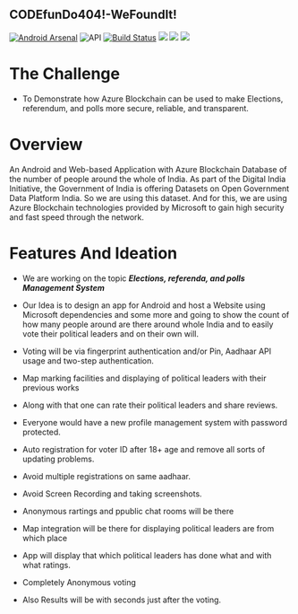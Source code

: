 ## CODEfunDo404!-WeFoundIt!
[![Android Arsenal](https://img.shields.io/badge/Android%20Arsenal-Finger%20Print%20Auth%20Helper-brightgreen.svg?style=flat)](https://android-arsenal.com/details/1/4493)
 ![API](https://img.shields.io/badge/API-17%2B-blue.svg?style=flat)
 [![Build Status](https://travis-ci.org/googlesamples/google-services.svg?branch=master)](https://travis-ci.org/googlesamples/google-services)
 ![](https://img.shields.io/badge/-Java-brightgreen.svg)
 ![](https://img.shields.io/badge/-XML-blue.svg)
 ![](https://img.shields.io/badge/Android%20SDK%20Version-28.0.0-brightgreen.svg)
 
 # The Challenge
 - To Demonstrate how Azure Blockchain can be used to make Elections, referendum, and polls more secure, reliable, and transparent.

 # Overview
  An Android and Web-based Application with Azure Blockchain Database of the number of people around the whole of India. As part of the Digital India Initiative, the Government of India is offering Datasets on Open Government Data Platform India. So we are using this dataset. And for this, we are using Azure Blockchain technologies provided by Microsoft to gain high security and fast speed through the network.
  
  # Features And Ideation
  - We are working on the topic ***Elections, referenda, and polls Management System***
    
  - Our Idea is to design an app for Android and host a Website using Microsoft dependencies and some more and going to show the count       of how many people around are there around whole India and to easily vote their political leaders and on their own will.

  - Voting will be via fingerprint authentication and/or Pin, Aadhaar API usage and two-step authentication.
 
  - Map marking facilities and displaying of political leaders with their previous works
 
  - Along with that one can rate their political leaders and share reviews.
 
  - Everyone would have a new profile management system with password protected.
 
  - Auto registration for voter ID after 18+ age and remove all sorts of updating problems.
 
  - Avoid multiple registrations on same aadhaar.
  
  - Avoid Screen Recording and taking screenshots.
  
  - Anonymous rartings and ppublic chat rooms will be there
  
  - Map integration will be there for displaying political leaders are from which place
  
  - App will display that which political leaders has done what and with what ratings.
  
  - Completely Anonymous voting
  
  - Also Results will be with seconds just after the voting.
  
  
  
  
  
